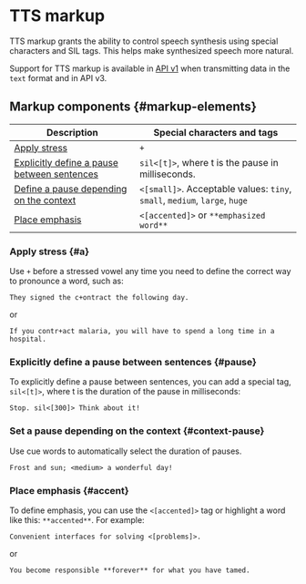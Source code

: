 # TTS markup

TTS markup grants the ability to control speech synthesis using special characters and SIL tags. This helps make synthesized speech more natural.

Support for TTS markup is available in [API v1](request.md) when transmitting data in the `text` format and in API v3.

## Markup components {#markup-elements}

| Description | Special characters and tags |
|---------------------------------------------------------| -------------------------------------------------------------- |
| [Apply stress](#a) | `+` |
| [Explicitly define a pause between sentences](#pause) | `sil<[t]>`, where t is the pause in milliseconds. |
| [Define a pause depending on the context](#context-pause) | `<[small]>`. Acceptable values: `tiny`, `small`, `medium`, `large`, `huge` |
| [Place emphasis](#accent) | `<[accented]>` or `**emphasized word**` |

### Apply stress {#a}

Use `+` before a stressed vowel any time you need to define the correct way to pronounce a word, such as:

```
They signed the c+ontract the following day.
```

or

```
If you contr+act malaria, you will have to spend a long time in a hospital.
```

### Explicitly define a pause between sentences {#pause}

To explicitly define a pause between sentences, you can add a special tag, `sil<[t]>`, where t is the duration of the pause in milliseconds:

```
Stop. sil<[300]> Think about it!
```

### Set a pause depending on the context {#context-pause}

Use cue words to automatically select the duration of pauses.

```
Frost and sun; <medium> a wonderful day!
```

### Place emphasis {#accent}

To define emphasis, you can use the `<[accented]>` tag or highlight a word like this: ``**accented**``. For example:

```
Convenient interfaces for solving <[problems]>.
```

or

```
You become responsible **forever** for what you have tamed.
```

